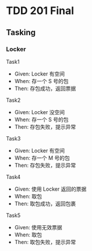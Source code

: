# TDD 201 Final

## Tasking

### Locker

Task1
- Given: Locker 有空间
- When: 存一个 S 号的包
- Then: 存包成功，返回票据

Task2
- Given: Locker 没空间
- When: 存一个 S 号的包
- Then: 存包失败，提示异常

Task3
- Given: Locker 有空间
- When: 存一个 M 号的包
- Then: 存包失败，提示异常

Task4
- Given: 使用 Locker 返回的票据
- When: 取包
- Then: 取包成功，返回包裹

Task5
- Given: 使用无效票据  
- When: 取包
- Then: 取包失败，提示异常
